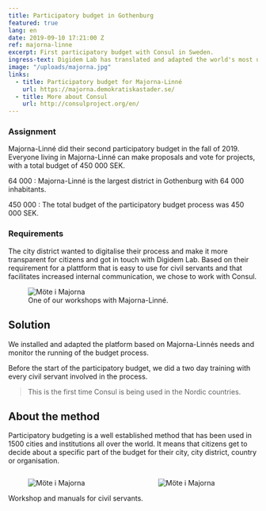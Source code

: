 ```yaml
---
title: Participatory budget in Gothenburg
featured: true
lang: en
date: 2019-09-10 17:21:00 Z
ref: majorna-linne
excerpt: First participatory budget with Consul in Sweden.
ingress-text: Digidem Lab has translated and adapted the world's most used citizen participation platform Consul. Now Gothenburg becomes the first city in the Nordic countries to use it, for the city district Majorna-Linné.
image: "/uploads/majorna.jpg"
links:
  - title: Participatory budget for Majorna-Linné
    url: https://majorna.demokratiskastader.se/
  - title: More about Consul
    url: http://consulproject.org/en/
---
```


### Assignment
Majorna-Linné did their second participatory budget in the fall of 2019. Everyone living in Majorna-Linné can make proposals and vote for projects, with a total budget of 450 000 SEK.

64 000
: Majorna-Linné is the largest district in Gothenburg with 64 000 inhabitants.

450 000
: The total budget of the participatory budget process was 450 000 SEK.

### Requirements
The city district wanted to digitalise their process and make it more transparent for citizens and got in touch with Digidem Lab. Based on their requirement for a plattform that is easy to use for civil servants and that facilitates increased internal communication, we chose to work with Consul.

<figure>
  <img src="/uploads/majorna-2-bred.jpg" alt="Möte i Majorna">
  <figcaption>One of our workshops with Majorna-Linné.</figcaption>
</figure>

## Solution
We installed and adapted the platform based on Majorna-Linnés needs and monitor the running of the budget process.

Before the start of the participatory budget, we did a two day training with every civil servant involved in the process.

> This is the first time Consul is being used in the Nordic countries.

## About the method
Participatory budgeting is a well established method that has been used in 1500 cities and institutions all over the world. It means that citizens get to decide about a specific part of the budget for their city, city district, country or organisation.

<div class="columns">
  <div class="column">
    <figure>
      <img src="/uploads/majorna-3-standard.jpg" alt="Möte i Majorna">
    </figure>
  </div>
  <div class="column">
    <figure>
      <img src="/uploads/majorna-1-standard.jpg" alt="Möte i Majorna">
    </figure>
  </div>
</div>
<div class="caption">Workshop and manuals for civil servants.</div>
